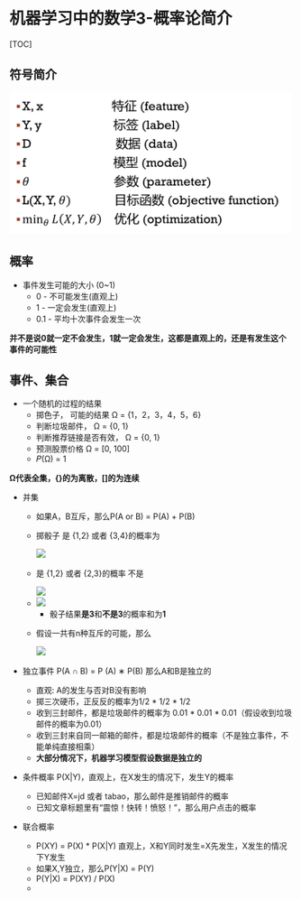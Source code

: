 # 机器学习中的数学3-概率论简介

[TOC]

## 符号简介

<img src="./img/3/symbol.jpg" width="500"/>

## 概率

- 事件发生可能的大小 (0~1)
  - 0 - 不可能发生(直观上)
  - 1 - 一定会发生(直观上)
  - 0.1 - 平均十次事件会发生一次

**并不是说0就一定不会发生，1就一定会发生，这都是直观上的，还是有发生这个事件的可能性**

## 事件、集合

- 一个随机的过程的结果
  - 掷色子， 可能的结果 Ω = {1，2，3，4，5，6}
  - 判断垃圾邮件， Ω = {0, 1}
  - 判断推荐链接是否有效， Ω = {0, 1}
  - 预测股票价格 Ω = [0, 100]
  - 𝑃(Ω) = 1

**Ω代表全集，{}的为离散，[]的为连续**

- 并集
  - 如果A，B互斥，那么P(A or B) = P(A) + P(B)

  - 掷骰子 是 {1,2} 或者 {3,4}的概率为 

    <img src="http://latex.codecogs.com/gif.latex?\frac{1}{3}+\frac{1}{3}=\frac{2}{3}" />

  - 是 {1,2} 或者 {2,3}的概率 不是 

    <img src="http://latex.codecogs.com/gif.latex?\frac{1}{3}+\frac{1}{3}" />

  - <img src="http://latex.codecogs.com/gif.latex?P(A)+P(A^{c})=1" />

    - 骰子结果**是3**和**不是3**的概率和为**1**

  - 假设一共有n种互斥的可能，那么 

    <img src="http://latex.codecogs.com/gif.latex?P(\Omega)=\sum_{i=1}^{n}P(A_{i})=1" />

- 独立事件
  P(A ∩ B) = P (A) ∗ P(B) 那么A和B是独立的

  - 直观: A的发生与否对B没有影响
  - 掷三次硬币，正反反的概率为1/2 * 1/2 * 1/2
  - 收到三封邮件，都是垃圾邮件的概率为 0.01 * 0.01 * 0.01（假设收到垃圾邮件的概率为0.01）
  - 收到三封来自同一邮箱的邮件，都是垃圾邮件的概率（不是独立事件，不能单纯直接相乘）
  - **大部分情况下，机器学习模型假设数据是独立的**

- 条件概率
  P(X|Y)，直观上，在X发生的情况下，发生Y的概率

  - 已知邮件X=jd 或者 tabao，那么邮件是推销邮件的概率
  - 已知文章标题里有“震惊！快转！愤怒！”，那么用户点击的概率

- 联合概率
  - P(XY) = P(X) * P(X|Y)
    直观上，X和Y同时发生=X先发生，X发生的情况下Y发生
  - 如果X,Y独立，那么P(Y|X) = P(Y)
  - P(Y|X) = P(XY) / P(X)
  - ​